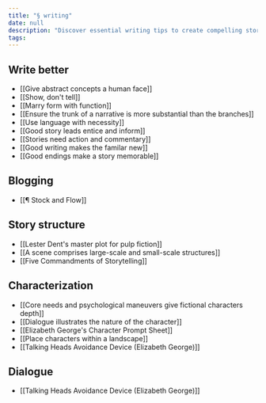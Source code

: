 ```yaml
---
title: "§ writing"
date: null
description: "Discover essential writing tips to create compelling stories, improve characterization, and master dialogue techniques that engage readers and make your narratives memorable."
tags:
---
```


## Write better

- [[Give abstract concepts a human face]]
- [[Show, don't tell]]
- [[Marry form with function]]
- [[Ensure the trunk of a narrative is more substantial than the branches]]
- [[Use language with necessity]]
- [[Good story leads entice and inform]]
- [[Stories need action and commentary]]
- [[Good writing makes the familar new]]
- [[Good endings make a story memorable]]

## Blogging

- [[¶ Stock and Flow]]

## Story structure

- [[Lester Dent's master plot for pulp fiction]]
- [[A scene comprises large-scale and small-scale structures]]
- [[Five Commandments of Storytelling]]

## Characterization

- [[Core needs and psychological maneuvers give fictional characters depth]]
- [[Dialogue illustrates the nature of the character]]
- [[Elizabeth George's Character Prompt Sheet]]
- [[Place characters within a landscape]]
- [[Talking Heads Avoidance Device (Elizabeth George)]]

## Dialogue

- [[Talking Heads Avoidance Device (Elizabeth George)]]
